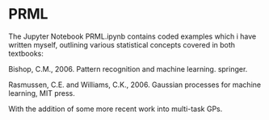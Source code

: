 # PRML
The Jupyter Notebook PRML.ipynb contains coded examples which i have written myself, outlining various statistical concepts covered in both textbooks:

Bishop, C.M., 2006. Pattern recognition and machine learning. springer.

Rasmussen, C.E. and Williams, C.K., 2006. Gaussian processes for machine learning, MIT press.

With the addition of some more recent work into multi-task GPs.
